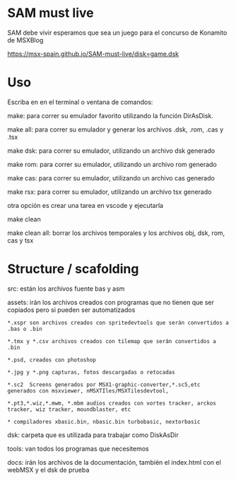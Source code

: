 
# SAM must live

SAM debe vivir esperamos que sea un juego para el concurso de Konamito de MSXBlog

 https://msx-spain.github.io/SAM-must-live/disk=game.dsk

# Uso

Escriba en en el terminal o ventana de comandos:

make: para correr su emulador favorito utilizando la función DirAsDisk.

make all: para correr su emulador y generar los archivos .dsk, .rom, .cas y .tsx

make dsk: para correr su emulador, utilizando un archivo dsk generado

make rom: para correr su emulador, utilizando un archivo rom generado

make cas: para correr su emulador, utilizando un archivo cas generado

make rsx: para correr su emulador, utilizando un archivo tsx generado

otra opción es crear una tarea en vscode y ejecutarla


make clean

make clean all: borrar los archivos temporales y los archivos obj, dsk, rom, cas y tsx


# Structure / scafolding

src: están los archivos fuente bas y asm

assets: irán los archivos creados con programas que no tienen que ser copiados pero si pueden ser automatizados

    *.xspr son archivos creados con spritedevtools que serán convertidos a .bas o .bin

    *.tmx y *.csv archivos creados con tilemap que serán convertidos a .bin

    *.psd, creados con photoshop

    *.jpg y *.png capturas, fotos descargadas o retocadas

    *.sc2  Screens generados por MSX1-graphic-converter,*.sc5,etc generados con msxviewer, nMSXTIles/MSXTilesdevtool, 

    *.pt3,*.wiz,*.mwm, *.mbm audios creados con vortes tracker, arckos tracker, wiz tracker, moundblaster, etc 

    * compiladores xbasic.bin, nbasic.bin turbobasic, nextorbasic

dsk: carpeta que es utilizada para trabajar como DiskAsDir

tools: van todos los programas que necesitemos

docs: irán los archivos de la documentación, también el index.html con el webMSX y el dsk de prueba

